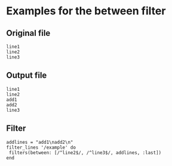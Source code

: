 # Examples for the between filter

## Original file
````
line1
line2
line3
````

## Output file
````
line1
line2
add1
add2
line3
````

## Filter
````
addlines = "add1\nadd2\n"
filter_lines '/example' do
 filters(between: [/^line2$/, /^line3$/, addlines, :last])
end
